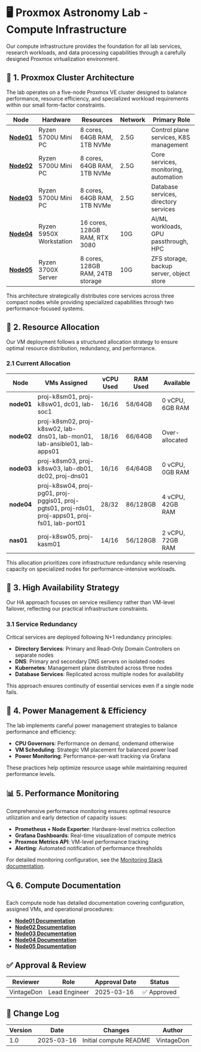 ﻿<!-- 
---
title: "Proxmox Astronomy Lab - Compute Infrastructure"
description: "Overview of the lab's compute resources, virtualization platform, and resource allocation strategy"
author: "VintageDon"
tags: ["compute", "proxmox", "virtualization", "vm", "hardware"]
category: "Infrastructure"
kb_type: "Reference"
version: "1.0"
status: "Published"
last_updated: "2025-03-16"
---
-->

# 🖥️ **Proxmox Astronomy Lab - Compute Infrastructure**

Our compute infrastructure provides the foundation for all lab services, research workloads, and data processing capabilities through a carefully designed Proxmox virtualization environment.

## 🏢 **1. Proxmox Cluster Architecture**

The lab operates on a five-node Proxmox VE cluster designed to balance performance, resource efficiency, and specialized workload requirements within our small form-factor constraints.

| **Node** | **Hardware** | **Resources** | **Network** | **Primary Role** |
|---------|------------|--------------|------------|----------------|
| [**Node01**](node01-proxmox-compute.md) | Ryzen 5700U Mini PC | 8 cores, 64GB RAM, 1TB NVMe | 2.5G | Control plane services, K8S management |
| [**Node02**](node02-proxmox-compute.md) | Ryzen 5700U Mini PC | 8 cores, 64GB RAM, 1TB NVMe | 2.5G | Core services, monitoring, automation |
| [**Node03**](node03-proxmox-compute.md) | Ryzen 5700U Mini PC | 8 cores, 64GB RAM, 1TB NVMe | 2.5G | Database services, directory services |
| [**Node04**](node04-proxmox-gpu-hpc.md) | Ryzen 5950X Workstation | 16 cores, 128GB RAM, RTX 3080 | 10G | AI/ML workloads, GPU passthrough, HPC |
| [**Node05**](node05-proxmox-zfs-storage.md) | Ryzen 3700X Server | 8 cores, 128GB RAM, 24TB storage | 10G | ZFS storage, backup server, object store |

This architecture strategically distributes core services across three compact nodes while providing specialized capabilities through two performance-focused systems.

## 🧮 **2. Resource Allocation**

Our VM deployment follows a structured allocation strategy to ensure optimal resource distribution, redundancy, and performance.

### **2.1 Current Allocation**

| **Node** | **VMs Assigned** | **vCPU Used** | **RAM Used** | **Available** |
|--------|----------------|-------------|-----------|-------------|
| **node01** | proj-k8sm01, proj-k8sw01, dc01, lab-soc1 | 16/16 | 58/64GB | 0 vCPU, 6GB RAM |
| **node02** | proj-k8sm02, proj-k8sw02, lab-dns01, lab-mon01, lab-ansible01, lab-apps01 | 18/16 | 66/64GB | Over-allocated |
| **node03** | proj-k8sm03, proj-k8sw03, lab-db01, dc02, proj-dns01 | 16/16 | 64/64GB | 0 vCPU, 0GB RAM |
| **node04** | proj-k8sw04, proj-pg01, proj-pggis01, proj-pgts01, proj-rds01, proj-apps01, proj-fs01, lab-port01 | 28/32 | 86/128GB | 4 vCPU, 42GB RAM |
| **nas01** | proj-k8sw05, proj-kasm01 | 14/16 | 56/128GB | 2 vCPU, 72GB RAM |

This allocation prioritizes core infrastructure redundancy while reserving capacity on specialized nodes for performance-intensive workloads.

## 🔄 **3. High Availability Strategy**

Our HA approach focuses on service resiliency rather than VM-level failover, reflecting our practical infrastructure constraints.

### **3.1 Service Redundancy**

Critical services are deployed following N+1 redundancy principles:

- **Directory Services**: Primary and Read-Only Domain Controllers on separate nodes
- **DNS**: Primary and secondary DNS servers on isolated nodes
- **Kubernetes**: Management plane distributed across three nodes
- **Database Services**: Replicated across multiple nodes for availability

This approach ensures continuity of essential services even if a single node fails.

## 🔌 **4. Power Management & Efficiency**

The lab implements careful power management strategies to balance performance and efficiency:

- **CPU Governors**: Performance on demand, ondemand otherwise
- **VM Scheduling**: Strategic VM placement for balanced power load
- **Power Monitoring**: Performance-per-watt tracking via Grafana

These practices help optimize resource usage while maintaining required performance levels.

## 📊 **5. Performance Monitoring**

Comprehensive performance monitoring ensures optimal resource utilization and early detection of capacity issues:

- **Prometheus + Node Exporter**: Hardware-level metrics collection
- **Grafana Dashboards**: Real-time visualization of compute metrics
- **Proxmox Metrics API**: VM-level performance tracking
- **Alerting**: Automated notification of performance thresholds

For detailed monitoring configuration, see the [Monitoring Stack documentation](../control-plane/lab-mon01-prometheus-monitoring-logging-stack.md).

## 🔍 **6. Compute Documentation**

Each compute node has detailed documentation covering configuration, assigned VMs, and operational procedures:

- [**Node01 Documentation**](node01-proxmox-compute.md)
- [**Node02 Documentation**](node02-proxmox-compute.md)
- [**Node03 Documentation**](node03-proxmox-compute.md)
- [**Node04 Documentation**](node04-proxmox-gpu-hpc.md)
- [**Node05 Documentation**](node05-proxmox-zfs-storage.md)

## **✅ Approval & Review**

| **Reviewer** | **Role** | **Approval Date** | **Status** |
|-------------|---------|------------------|------------|
| VintageDon | Lead Engineer | 2025-03-16 | ✅ Approved |

## **📜 Change Log**

| **Version** | **Date** | **Changes** | **Author** |
|------------|---------|-------------|------------|
| 1.0 | 2025-03-16 | Initial compute README | VintageDon |
